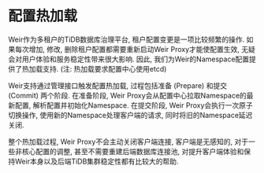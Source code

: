 # 配置热加载

Weir作为多租户的TiDB数据库治理平台, 租户配置变更是一项比较频繁的操作. 如果每次增加, 修改, 删除租户配置都需要重新启动Weir Proxy才能使配置生效, 无疑会对用户体验和服务稳定性带来很大影响. 因此, 我们为Weir的Namespace配置提供了热加载支持. (注: 热加载要求配置中心使用etcd)

Weir支持通过管理接口触发配置热加载, 过程包括准备 (Prepare) 和提交 (Commit) 两个阶段. 在准备阶段, Weir Proxy会从配置中心拉取Namespace的最新配置, 解析配置并初始化Namespace. 在提交阶段, Weir Proxy会执行一次原子切换操作, 使用新的Namespace处理客户端的请求, 同时将旧的Namespace延迟关闭.

整个热加载过程, Weir Proxy不会主动关闭客户端连接, 客户端是无感知的, 对于一些非核心配置的调整, 甚至不需要重建后端数据库连接池, 对提升客户端体验和保持Weir本身以及后端TiDB集群稳定性都有比较大的帮助.
